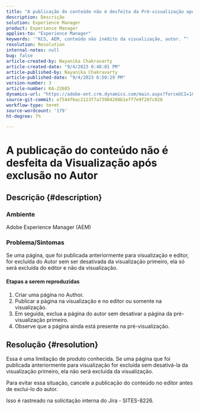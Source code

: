 ```yaml
---
title: "A publicação do conteúdo não é desfeita da Pré-visualização após exclusão do Autor"
description: Descrição
solution: Experience Manager
product: Experience Manager
applies-to: "Experience Manager"
keywords: '"KCS, AEM, conteúdo não inédito da visualização, autor. ”'
resolution: Resolution
internal-notes: null
bug: false
article-created-by: Nayanika Chakravarty
article-created-date: "9/4/2023 6:48:01 PM"
article-published-by: Nayanika Chakravarty
article-published-date: "9/4/2023 6:50:29 PM"
version-number: 3
article-number: KA-22685
dynamics-url: "https://adobe-ent.crm.dynamics.com/main.aspx?forceUCI=1&pagetype=entityrecord&etn=knowledgearticle&id=d8849890-534b-ee11-be6e-6045bd0067ea"
source-git-commit: e7544f6ac2123f7a73904208b1eff7e9f26fc028
workflow-type: tm+mt
source-wordcount: '179'
ht-degree: 7%

---
```


# A publicação do conteúdo não é desfeita da Visualização após exclusão no Autor

## Descrição {#description}


### Ambiente

Adobe Experience Manager (AEM)

### Problema/Sintomas

Se uma página, que foi publicada anteriormente para visualização e editor, for excluída do Autor sem ser desativada da visualização primeiro, ela só será excluída do editor e não da visualização.

#### Etapas a serem reproduzidas

1. Criar uma página no Author.
2. Publicar a página na visualização e no editor ou somente na visualização.
3. Em seguida, exclua a página do autor sem desativar a página da pré-visualização primeiro.
4. Observe que a página ainda está presente na pré-visualização.





## Resolução {#resolution}


Essa é uma limitação de produto conhecida. Se uma página que foi publicada anteriormente para visualização for excluída sem desativá-la da visualização primeiro, ela não será excluída da visualização.

Para evitar essa situação, cancele a publicação do conteúdo no editor antes de excluí-lo do autor.

Isso é rastreado na solicitação interna do Jira - SITES-8226.
